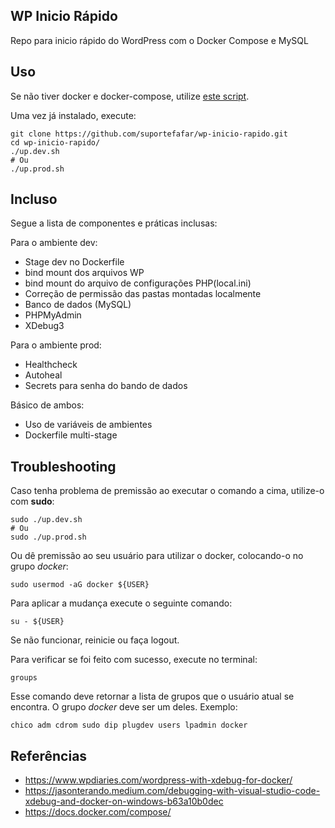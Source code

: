 ## WP Inicio Rápido

Repo para inicio rápido do WordPress com o Docker Compose e MySQL

## Uso

Se não tiver docker e docker-compose, utilize [este script](https://github.com/suportefafar/docker_installs).

Uma vez já instalado, execute:

```
git clone https://github.com/suportefafar/wp-inicio-rapido.git
cd wp-inicio-rapido/
./up.dev.sh
# Ou
./up.prod.sh

```

## Incluso
Segue a lista de componentes e práticas inclusas:  

Para o ambiente dev:
- Stage dev no Dockerfile
- bind mount dos arquivos WP
- bind mount do arquivo de configurações PHP(local.ini)
- Correção de permissão das pastas montadas localmente
- Banco de dados (MySQL)
- PHPMyAdmin
- XDebug3

Para o ambiente prod:
- Healthcheck
- Autoheal
- Secrets para senha do bando de dados

Básico de ambos:
- Uso de variáveis de ambientes
- Dockerfile multi-stage

## Troubleshooting

Caso tenha problema de premissão ao executar o comando a cima, utilize-o com **sudo**:

```
sudo ./up.dev.sh
# Ou
sudo ./up.prod.sh
```

Ou dê premissão ao seu usuário para utilizar o docker, colocando-o no grupo _docker_:

```
sudo usermod -aG docker ${USER}
```

Para aplicar a mudança execute o seguinte comando:

```
su - ${USER}
```

Se não funcionar, reinicie ou faça logout.

Para verificar se foi feito com sucesso, execute no terminal:

```
groups
```

Esse comando deve retornar a lista de grupos que o usuário atual se encontra.
O grupo _docker_ deve ser um deles.
Exemplo:

```
chico adm cdrom sudo dip plugdev users lpadmin docker
```
## Referências
- https://www.wpdiaries.com/wordpress-with-xdebug-for-docker/
- https://jasonterando.medium.com/debugging-with-visual-studio-code-xdebug-and-docker-on-windows-b63a10b0dec
- https://docs.docker.com/compose/